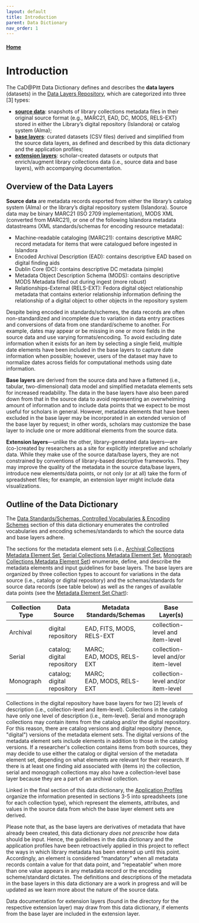 ```yaml
---
layout: default
title: Introduction
parent: Data Dictionary
nav_order: 1
---
```


#### [Home](http://cadatpitt.github.io)

# Introduction

The CaD@Pitt Data Dictionary defines and describes the **data layers** (datasets) in the [Data Layers Repository](https://github.com/CaDatPitt/data-layers), which are categorized into three [3] types:
* **[source data](https://github.com/CaDatPitt/data-layers/tree/master/source-data)**: snapshots of library collections metadata files in their original source format (e.g., MARC21, EAD, DC, MODS, RELS-EXT) stored in either the Library’s digital repository (Islandora) or catalog system (Alma);
* **[base layers](https://github.com/CaDatPitt/data-layers/tree/master/base-layers)**: curated datasets (CSV files) derived and simplified from the source data layers, as defined and described by this data dictionary and the application profiles;
* **[extension layers](https://github.com/CaDatPitt/data-layers/tree/master/extension-layers)**: scholar-created datasets or outputs that enrich/augment library collections data (i.e., source data and base layers), with accompanying documentation.

## Overview of the Data Layers

**Source data** are metadata records exported from either the library’s catalog system (Alma) or the library’s digital repository system (Islandora). Source data may be binary MARC21 (ISO 2709 implementation), MODS XML (converted from MARC21), or one of the following Islandora metadata datastreams (XML standards/schemas for encoding resource metadata):
* Machine-readable cataloging (MARC21): contains descriptive MARC record metadata for items that were catalogued before ingested in Islandora
* Encoded Archival Description (EAD): contains descriptive EAD based on digital finding aids
* Dublin Core (DC): contains descriptive DC metadata (simple)
* Metadata Object Description Schema (MODS): contains descriptive MODS Metadata filled out during ingest (more robust)
* Relationships-External (RELS-EXT): Fedora digital object relationship metadata that contains exterior relationship information defining the relationship of a digital object to other objects in the repository system

Despite being encoded in standards/schemes, the data records are often non-standardized and incomplete due to variation in data entry practices and conversions of data from one standard/scheme to another. For example, dates may appear or be missing in one or more fields in the source data and use varying formats/encoding. To avoid excluding date information when it exists for an item by selecting a single field, multiple date elements have been included in the base layers to capture date information when possible; however, users of the dataset may have to normalize dates across fields for computational methods using date information.

**Base layers** are derived from the source data and have a flattened (i.e., tabular, two-dimensional) data model and simplified metadata elements sets for increased readability. The data in the base layers have also been pared down from that in the source data to avoid representing an overwhelming amount of information and to include data points that we expect to be most useful for scholars in general. However, metadata elements that have been excluded in the base layer may be incorporated in an extended version of the base layer by request; in other words, scholars may customize the base layer to include one or more additional elements from the source data.

**Extension layers**—unlike the other, library-generated data layers—are (co-)created by researchers as a site for explicitly interpretive and scholarly data. While they make use of the source data/base layers, they are not constrained by conventions of library-based descriptive frameworks. They may improve the quality of the metadata in the source data/base layers, introduce new elements/data points, or not only (or at all) take the form of spreadsheet files; for example, an extension layer might include data visualizations.


## Outline of the Data Dictionary
  The [Data Standards/Schemas, Controlled Vocabularies & Encoding Schemes](standards.md) section of this data dictionary enumerates the controlled vocabularies and encoding schemes/standards to which the source data and base layers adhere.

The sections for the metadata element sets (i.e., [Archival Collections Metadata Element Set](archival-collections.md), [Serial Collections Metadata Element Set](serial-collections.md), [Monograph Collections Metadata Element Set](monograph-collections.md)) enumerate, define,  and describe the metadata elements and input guidelines for base layers. The base layers are organized by three collection types to account for variations in the data source (i.e., catalog or digital repository) and the schemas/standards for source data records (see table below) as well as the ranges of available data points (see the [Metadata Element Set Chart](metadata-element-set-chart.md)):

|Collection Type|Data Source|Metadata Standards/Schemas|Base Layer(s)|
|---|---|---|---|
|Archival|digital repository|EAD, FITS, MODS, RELS-EXT|collection-level and item-level|
|Serial|catalog;<br>digital repository|MARC;<br>EAD, MODS, RELS-EXT|collection-level and/or item-level|
|Monograph|catalog;<br>digital repository|MARC;<br>EAD, MODS, RELS-EXT|collection-level and/or item-level|

Collections in the digital repository have base layers for two [2] levels of description (i.e., collection-level and item-level). Collections in the catalog have only one level of description (i.e., item-level). Serial and monograph collections may contain items from the catalog and/or the digital repository. For this reason, there are catalog versions and digital repository (hence, "digital") versions of the metadata element sets. The digital versions of the metadata element sets include elements in addition to those in the catalog versions. If a researcher's collection contains items from both sources, they may decide to use either the catalog or digital version of the metadata element set, depending on what elements are relevant for their research. If there is at least one finding aid associated with (items in) the collection, serial and monograph collections may also have a collection-level base layer because they are a part of an archival collection.

Linked in the final section of this data dictionary, the [Application Profiles](application-profiles.md) organize the information presented in sections 3-5 into spreadsheets (one for each collection type), which represent the elements, attributes, and values in the source data from which the base layer element sets are derived.

Please note that, as the base layers are derivatives of metadata that have already been created, this data dictionary _does not prescribe_ how data should be input. Hence, the guidelines in the data dictionary and the application profiles have been retroactively applied in this project to reflect the ways in which library metadata has been entered up until this point. Accordingly, an element is considered “mandatory” when all metadata records contain a value for that data point, and “repeatable” when more than one value appears in any metadata record or the encoding scheme/standard dictates. The definitions and descriptions of the metadata in the base layers in this data dictionary are a work in progress and will be updated as we learn more about the nature of the source data.

Data documentation for extension layers (found in the directory for the respective extension layer) may draw from this data dictionary, if elements from the base layer are included in the extension layer.
